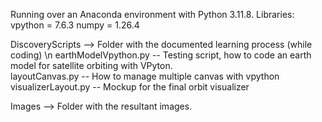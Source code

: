 Running over an Anaconda environment with Python 3.11.8.
  Libraries:
    vpython      = 7.6.3
    numpy        = 1.26.4

DiscoveryScripts  --> Folder with the documented learning process (while coding) \n
  earthModelVpython.py      -- Testing script, how to code an earth model for satellite orbiting with VPyton.  
  layoutCanvas.py           -- How to manage multiple canvas with vpython
  visualizerLayout.py       -- Mockup for the final orbit visualizer
  

Images            --> Folder with the resultant images.
